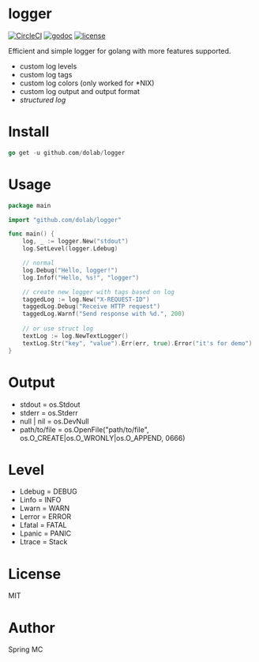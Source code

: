 # logger

[![CircleCI](https://circleci.com/gh/dolab/logger.svg?style=svg)](https://circleci.com/gh/dolab/logger) [![godoc](http://img.shields.io/badge/godoc-reference-blue.svg?style=flat)](https://godoc.org/github.com/dolab/logger) [![license](http://img.shields.io/badge/license-MIT-red.svg?style=flat)](https://raw.githubusercontent.com/dolab/logger/master/LICENSE)

Efficient and simple logger for golang with more features supported.

- custom log levels
- custom log tags
- custom log colors (only worked for *NIX)
- custom log output and output format
- *structured log*

# Install

```go
go get -u github.com/dolab/logger
```

# Usage
```go
package main

import "github.com/dolab/logger"

func main() {
    log, _ := logger.New("stdout")
    log.SetLevel(logger.Ldebug)

    // normal
    log.Debug("Hello, logger!")
    log.Infof("Hello, %s!", "logger")

    // create new logger with tags based on log
    taggedLog := log.New("X-REQUEST-ID")
    taggedLog.Debug("Receive HTTP request")
    taggedLog.Warnf("Send response with %d.", 200)
    
    // or use struct log
    textLog := log.NewTextLogger()
    textLog.Str("key", "value").Err(err, true).Error("it's for demo")
}
```

# Output

- stdout = os.Stdout
- stderr = os.Stderr
- null | nil = os.DevNull
- path/to/file = os.OpenFile("path/to/file", os.O_CREATE|os.O_WRONLY|os.O_APPEND, 0666)

# Level

- Ldebug = DEBUG
- Linfo = INFO
- Lwarn = WARN
- Lerror = ERROR
- Lfatal = FATAL
- Lpanic = PANIC
- Ltrace = Stack

# License

MIT

# Author

Spring MC
